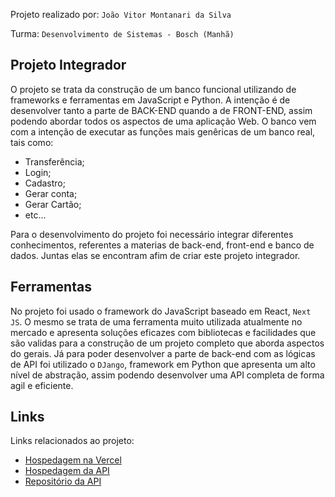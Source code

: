 Projeto realizado por: `João Vitor Montanari da Silva`

Turma: `Desenvolvimento de Sistemas - Bosch (Manhã)`

## Projeto Integrador

O projeto se trata da construção de um banco funcional utilizando de frameworks e ferramentas em JavaScript e Python. A intenção é de desenvolver tanto a parte de BACK-END quando a de FRONT-END, assim podendo abordar todos os aspectos de uma aplicação Web. O banco vem com a intenção de executar as funções mais genêricas de um banco real, tais como:
- Transferência;
- Login;
- Cadastro;
- Gerar conta;
- Gerar Cartão;
- etc...

Para o desenvolvimento do projeto foi necessário integrar diferentes conhecimentos, referentes a materias de back-end, front-end e banco de dados. Juntas elas se encontram afim de criar este projeto integrador.

## Ferramentas

No projeto foi usado o framework do JavaScript baseado em React, `Next JS`. O mesmo se trata de uma ferramenta muito utilizada atualmente no mercado e apresenta soluções eficazes com bibliotecas e facilidades que são validas para a construção de um projeto completo que aborda aspectos do gerais.
Já para poder desenvolver a parte de back-end com as lógicas de API foi utilizado o `DJango`, framework em Python que apresenta um alto nível de abstração, assim podendo desenvolver uma API completa de forma agil e eficiente.

## Links

Links relacionados ao projeto:
- [Hospedagem na Vercel](https://boobank.vercel.app/)
- [Hospedagem da API](https://google.com)
- [Repositório da API](https://github.com/joao-montanari/back-end)
